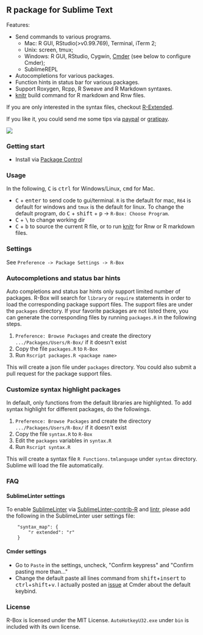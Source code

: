 R package for Sublime Text
------------

Features:

  - Send commands to various programs. 
    - Mac: R GUI, RStudio(>v0.99.769), Terminal, iTerm 2; 
    - Unix: screen, tmux; 
    - Windows: R GUI, RStudio, Cygwin, [Cmder](http://cmder.net) (see below to configure Cmder); 
    - SublimeREPL
  - Autocompletions for various packages.
  - Function hints in status bar for various packages.
  - Support Roxygen, Rcpp, R Sweave and R Markdown syntaxes. 
  - [knitr](https://github.com/yihui/knitr) build command for R markdown and Rnw files.

If you are only interested in the syntax files, checkout [R-Extended](https://github.com/randy3k/R-Extended).

If you like it, you could send me some tips via [paypal](https://www.paypal.com/cgi-bin/webscr?cmd=_donations&business=YAPVT8VB6RR9C&lc=US&item_name=tips&currency_code=USD&bn=PP%2dDonationsBF%3abtn_donateCC_LG%2egif%3aNonHosted) or [gratipay](https://gratipay.com/~randy3k/).

![](https://raw.githubusercontent.com/randy3k/R-Box/screenshots/terminal.png)

### Getting start


- Install via [Package Control](https://sublime.wbond.net)



### Usage

In the following, <kbd>C</kbd> is <kbd>ctrl</kbd> for Windows/Linux, <kbd>cmd</kbd> for Mac.

- <kbd>C</kbd> + <kbd>enter</kbd> to send code to gui/terminal. `R` is the default for mac, `R64` is default for windows and `tmux` is the default for linux. To change the default program, do <kbd>C</kbd> + <kbd>shift</kbd> + <kbd>p</kbd> -> `R-Box: Choose Program`.
- <kbd>C</kbd> + <kbd>\\</kbd> to change working dir
- <kbd>C</kbd> + <kbd>b</kbd> to source the current R file, or to run [knitr](https://github.com/yihui/knitr) for Rnw or R markdown files.


### Settings

See `Preference -> Package Settings -> R-Box`


### Autocompletions and status bar hints

Auto completions and status bar hints only support limited number of packages. R-Box will search for `library` or `require` statements in order to load the corresponding package support files. The support files are under the `packages` directory.  If your favorite packages are not listed there, you can generate the corresponding files by running `packages.R` in the following steps.

1. `Preference: Browse Packages` and create the directory `.../Packages/Users/R-Box/` if it doesn't exist
2. Copy the file `packages.R` to `R-Box`
3. Run `Rscript packages.R <package name>`

This will create a json file under `packages` directory. You could also submit a pull request for the package support files.

### Customize syntax highlight packages

In default, only functions from the default libraries are highlighted. To add syntax highlight for different packages, do the followings.

1. `Preference: Browse Packages` and create the directory `.../Packages/Users/R-Box/` if it doesn't exist
2. Copy the file `syntax.R` to `R-Box`
3. Edit the `packages` variables in `syntax.R`
4. Run `Rscript syntax.R`

This will create a syntax file `R Functions.tmlanguage` under `syntax` directory.  Sublime will load the file automatically.

### FAQ

#### SublimeLinter settings

To enable [SublimeLinter](http://www.sublimelinter.com/) via [SublimeLinter-contrib-R](https://github.com/jimhester/SublimeLinter-contrib-R) and  [lintr](https://github.com/jimhester/lintr), please add the following in the SublimeLinter user settings file:

```
    "syntax_map": {
        "r extended": "r"
    }
```

#### Cmder settings

- Go to `Paste` in the settings, uncheck, "Confirm <enter> keypress" and "Confirm pasting more than..."
- Change the default paste all lines command from <kbd>shift</kbd>+<kbd>insert</kbd> to <kbd>ctrl</kbd>+<kbd>shift</kbd>+<kbd>v</kbd>. I actually posted an [issue](https://github.com/cmderdev/cmder/issues/710) at Cmder about the default keybind.


### License

R-Box is licensed under the MIT License. `AutoHotkeyU32.exe` under `bin` is included with its own license.
